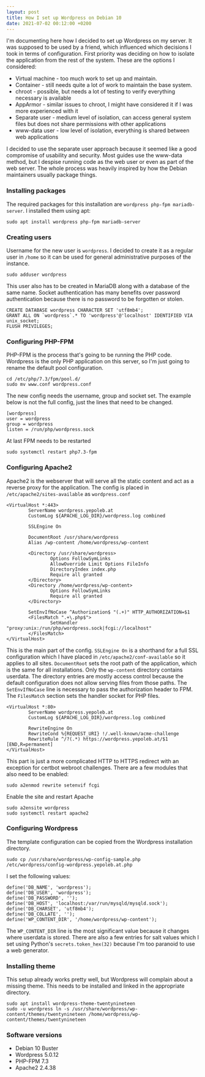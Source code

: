 ```yaml
---
layout: post
title: How I set up Wordpress on Debian 10
date: 2021-07-02 00:12:00 +0200
---
```


I'm documenting here how I decided to set up Wordpress on my server. It was supposed to be used by a friend, which influenced which decisions I took in terms of configuration. First priority was deciding on how to isolate the application from the rest of the system. These are the options I considered:

* Virtual machine - too much work to set up and maintain.
* Container - still needs quite a lot of work to maintain the base system.
* chroot - possible, but needs a lot of testing to verify everything necessary is available
* AppArmor - similar issues to chroot, I might have considered it if I was more experienced with it
* Separate user - medium level of isolation, can access general system files but does not share permissions with other applications
* www-data user - low level of isolation, everything is shared between web applications

I decided to use the separate user approach because it seemed like a good compromise of usability and security. Most guides use the www-data method, but I despise running code as the web user or even as part of the web server. The whole process was heavily inspired by how the Debian maintainers usually package things.

### Installing packages

The required packages for this installation are `wordpress php-fpm mariadb-server`. I installed them using apt:

    sudo apt install wordpress php-fpm mariadb-server

### Creating users
    
Username for the new user is `wordpress`. I decided to create it as a regular user in `/home` so it can be used for general administrative purposes of the instance.

    sudo adduser wordpress

This user also has to be created in MariaDB along with a database of the same name. Socket authentication has many benefits over password authentication because there is no password to be forgotten or stolen.

    CREATE DATABASE wordpress CHARACTER SET 'utf8mb4';
    GRANT ALL ON `wordpress`.* TO 'wordpress'@'localhost' IDENTIFIED VIA unix_socket;
    FLUSH PRIVILEGES;

### Configuring PHP-FPM

PHP-FPM is the process that's going to be running the PHP code. Wordpress is the only PHP application on this server, so I'm just going to rename the default pool configuration.

    cd /etc/php/7.3/fpm/pool.d/
    sudo mv www.conf wordpress.conf

The new config needs the username, group and socket set. The example below is not the full config, just the lines that need to be changed.
    
    [wordpress]
    user = wordpress
    group = wordpress
    listen = /run/php/wordpress.sock

At last FPM needs to be restarted

    sudo systemctl restart php7.3-fpm

### Configuring Apache2

Apache2 is the webserver that will serve all the static content and act as a reverse proxy for the application. The config is placed in `/etc/apache2/sites-available` as `wordpress.conf`

    <VirtualHost *:443>
            ServerName wordpress.yepoleb.at
            CustomLog ${APACHE_LOG_DIR}/wordpress.log combined

            SSLEngine On

            DocumentRoot /usr/share/wordpress
            Alias /wp-content /home/wordpress/wp-content

            <Directory /usr/share/wordpress>
                    Options FollowSymLinks
                    AllowOverride Limit Options FileInfo
                    DirectoryIndex index.php
                    Require all granted
            </Directory>
            <Directory /home/wordpress/wp-content>
                    Options FollowSymLinks
                    Require all granted
            </Directory>

            SetEnvIfNoCase ^Authorization$ "(.+)" HTTP_AUTHORIZATION=$1
            <FilesMatch ".+\.php$">
                    SetHandler "proxy:unix:/run/php/wordpress.sock|fcgi://localhost"
            </FilesMatch>
    </VirtualHost>

This is the main part of the config. `SSLEngine On` is a shorthand for a full SSL configuration which I have placed in `/etc/apache2/conf-available` so it applies to all sites. `DocumentRoot` sets the root path of the application, which is the same for all installations. Only the `wp-content` directory contains userdata. The directory entries are mostly access control because the default configuration does not allow serving files from those paths. The `SetEnvIfNoCase` line is necessary to pass the authorization header to FPM. The `FilesMatch` section sets the handler socket for PHP files.
    
    <VirtualHost *:80>
            ServerName wordpress.yepoleb.at
            CustomLog ${APACHE_LOG_DIR}/wordpress.log combined

            RewriteEngine On
            RewriteCond %{REQUEST_URI} !/.well-known/acme-challenge
            RewriteRule ^/?(.*) https://wordpress.yepoleb.at/$1 [END,R=permanent]
    </VirtualHost>

This part is just a more complicated HTTP to HTTPS redirect with an exception for certbot webroot challenges. There are a few modules that also need to be enabled:

    sudo a2enmod rewrite setenvif fcgi

Enable the site and restart Apache

    sudo a2ensite wordpress
    sudo systemctl restart apache2

### Configuring Wordpress

The template configuration can be copied from the Wordpress installation directory.

    sudo cp /usr/share/wordpress/wp-config-sample.php /etc/wordpress/config-wordpress.yepoleb.at.php

I set the following values:
    
    define('DB_NAME', 'wordpress');
    define('DB_USER', 'wordpress');
    define('DB_PASSWORD', '');
    define('DB_HOST', 'localhost:/var/run/mysqld/mysqld.sock');
    define('DB_CHARSET', 'utf8mb4');
    define('DB_COLLATE', '');
    define('WP_CONTENT_DIR', '/home/wordpress/wp-content');

The `WP_CONTENT_DIR` line is the most significant value because it changes where userdata is stored. There are also a few entries for salt values which I set using Python's `secrets.token_hex(32)` because I'm too paranoid to use a web generator.

### Installing theme

This setup already works pretty well, but Wordpress will complain about a missing theme. This needs to be installed and linked in the appropriate directory.

    sudo apt install wordpress-theme-twentynineteen
    sudo -u wordpress ln -s /usr/share/wordpress/wp-content/themes/twentynineteen /home/wordpress/wp-content/themes/twentynineteen
    
### Software versions

* Debian 10 Buster
* Wordpress 5.0.12
* PHP-FPM 7.3
* Apache2 2.4.38
